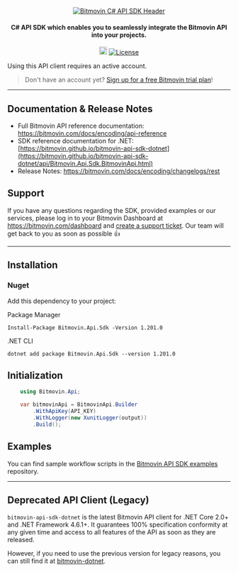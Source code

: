 <p align="center">
  <a href="https://www.bitmovin.com">
    <img alt="Bitmovin C# API SDK Header" src="https://cdn.bitmovin.com/frontend/encoding/openapi-clients/readme-headers/ReadmeHeader_C%23.png" >
  </a>

  <h4 align="center">
    C# API SDK which enables you to seamlessly integrate the Bitmovin API into your projects.
  </h4>

  <p align="center">
    <a href="https://badge.fury.io/nu/Bitmovin.Api.Sdk"><img src="https://badge.fury.io/nu/Bitmovin.Api.Sdk.svg" alt="NuGet version" height="18"></a>
    <a href="LICENSE"><img src="https://img.shields.io/badge/License-MIT-yellow.svg" alt="License"></img></a>
  </p>
</p>

Using this API client requires an active account.

> Don't have an account yet? [Sign up for a free Bitmovin trial plan](https://dashboard.bitmovin.com/signup)!

---

## Documentation & Release Notes
+ Full Bitmovin API reference documentation: https://bitmovin.com/docs/encoding/api-reference
+ SDK reference documentation for .NET: [https://bitmovin.github.io/bitmovin-api-sdk-dotnet](https://bitmovin.github.io/bitmovin-api-sdk-dotnet/api/Bitmovin.Api.Sdk.BitmovinApi.html)
+ Release Notes: https://bitmovin.com/docs/encoding/changelogs/rest

## Support
If you have any questions regarding the SDK, provided examples or our services, please log in to your Bitmovin Dashboard at https://bitmovin.com/dashboard and [create a support ticket](https://bitmovin.com/dashboard/support/cases/create?tab=encoding). Our team will get back to you as soon as possible :+1:

---
## Installation

### Nuget

Add this dependency to your project:

Package Manager
```shell
Install-Package Bitmovin.Api.Sdk -Version 1.201.0
```

.NET CLI

```shell
dotnet add package Bitmovin.Api.Sdk --version 1.201.0
```

## Initialization

```csharp
    using Bitmovin.Api;

    var bitmovinApi = BitmovinApi.Builder
        .WithApiKey(API_KEY)
        .WithLogger(new XunitLogger(output))
        .Build();  
```

## Examples
You can find sample workflow scripts in the [Bitmovin API SDK examples](https://github.com/bitmovin/bitmovin-api-sdk-examples) repository.

---

## Deprecated API Client (Legacy)

`bitmovin-api-sdk-dotnet` is the latest Bitmovin API client for .NET Core 2.0+ and .NET Framework 4.6.1+. It guarantees 100% specification conformity at any given time and access to all features of the API as soon as they are released. 

However, if you need to use the previous version for legacy reasons, you can still find it at [bitmovin-dotnet](https://github.com/bitmovin/bitmovin-dotnet).
